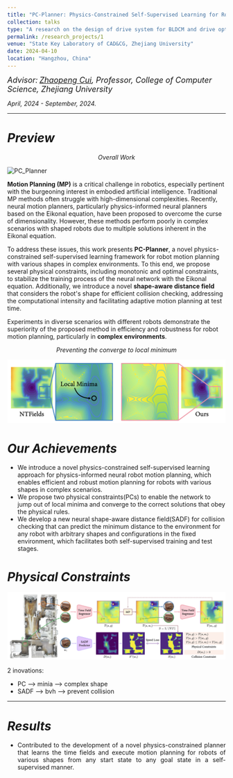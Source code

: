 ```yaml
---
title: "PC-Planner: Physics-Constrained Self-Supervised Learning for Robust Neural Motion Planning with Shape-Aware Distance Function"
collection: talks
type: "A research on the design of drive system for BLDCM and drive optimization"
permalink: /research_projects/1
venue: "State Key Laboratory of CAD&CG, Zhejiang University"
date: 2024-04-10
location: "Hangzhou, China"
---
```

*<font size=4>Advisor:</font> [<font size=4>Zhaopeng Cui</font>](https://zhpcui.github.io/)<font size=4>, Professor, College of Computer Science, Zhejiang University</font>*   

*April, 2024 - September, 2024.*  

- - -  
*Preview*  
==  

<p style="text-align: center; font-style: italic;">Overall Work</p>  

![PC_Planner](/images/PC_Planner.png)  

**Motion Planning (MP)** is a critical challenge in robotics, especially pertinent with the burgeoning interest in embodied artificial intelligence. Traditional MP methods often struggle with high-dimensional complexities. Recently, neural motion planners, particularly physics-informed neural planners based on the Eikonal equation, have been proposed to overcome the curse of dimensionality. However, these methods perform poorly in complex scenarios with shaped robots due to multiple solutions inherent in the Eikonal equation.

To address these issues, this work presents **PC-Planner**, a novel physics-constrained self-supervised learning framework for robot motion planning with various shapes in complex environments. To this end, we propose several physical constraints, including monotonic and optimal constraints, to stabilize the training process of the neural network with the Eikonal equation. Additionally, we introduce a novel **shape-aware distance field** that considers the robot's shape for efficient collision checking, addressing the computational intensity and facilitating adaptive motion planning at test time.

Experiments in diverse scenarios with different robots demonstrate the superiority of the proposed method in efficiency and robustness for robot motion planning, particularly in **complex environments**.

<p style="text-align: center; font-style: italic;">Preventing the converge to local minimum</p>  

![Local_min](/images/Local_min.png)

*Our Achievements*
==  

- We introduce a novel physics-constrained self-supervised learning approach for physics-informed neural robot motion planning, which enables efficient and robust motion planning for robots with various shapes in complex scenarios.
- We propose two physical constraints(PCs) to enable the network to jump out of local minima and converge to the correct solutions that obey the physical rules.
- We develop a new neural shape-aware distance field(SADF) for collision checking that can predict the minimum distance to the environment for any robot with arbitrary shapes and configurations in the fixed environment, which facilitates both self-supervised training and test stages.



*Physical Constraints*
==  
![PC_SADF](/images/PC_SADF.png)

2 inovations:  
- PC   --> minia --> complex shape
- SADF --> bvh --> prevent collision  
  
- - -  

*Results*
===  
- <p style = "text-align:justify; text-justify:inter-ideograph;"> Contributed to the development of a novel physics-constrained planner that learns the time fields and execute motion planning for robots of various shapes from any start state to any goal state in a self-supervised manner.</p>




